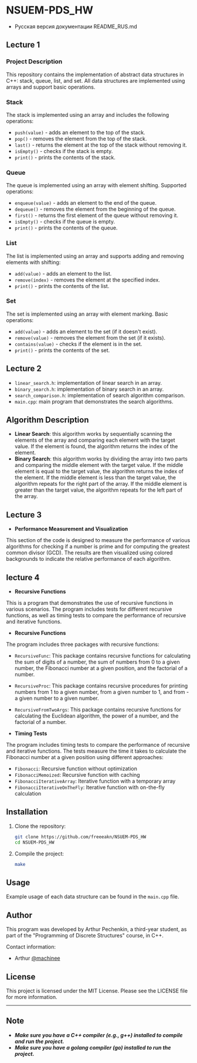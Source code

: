 # NSUEM-PDS_HW

* Русская версия документации README_RUS.md

## Lecture 1

### Project Description

This repository contains the implementation of abstract data structures in C++: stack, queue, list, and set. All data structures are implemented using arrays and support basic operations.

### Stack

The stack is implemented using an array and includes the following operations:

* `push(value)` - adds an element to the top of the stack.
* `pop()` - removes the element from the top of the stack.
* `last()` - returns the element at the top of the stack without removing it.
* `isEmpty()` - checks if the stack is empty.
* `print()` - prints the contents of the stack.

### Queue

The queue is implemented using an array with element shifting. Supported operations:

* `enqueue(value)` - adds an element to the end of the queue.
* `dequeue()` - removes the element from the beginning of the queue.
* `first()` - returns the first element of the queue without removing it.
* `isEmpty()` - checks if the queue is empty.
* `print()` - prints the contents of the queue.

### List

The list is implemented using an array and supports adding and removing elements with shifting:

* `add(value)` - adds an element to the list.
* `remove(index)` - removes the element at the specified index.
* `print()` - prints the contents of the list.

### Set

The set is implemented using an array with element marking. Basic operations:

* `add(value)` - adds an element to the set (if it doesn't exist).
* `remove(value)` - removes the element from the set (if it exists).
* `contains(value)` - checks if the element is in the set.
* `print()` - prints the contents of the set.

## Lecture 2

* `linear_search.h`: implementation of linear search in an array.
* `binary_search.h`: implementation of binary search in an array.
* `search_comparison.h`: implementation of search algorithm comparison.
* `main.cpp`: main program that demonstrates the search algorithms.

## Algorithm Description

* **Linear Search**: this algorithm works by sequentially scanning the elements of the array and comparing each element with the target value. If the element is found, the algorithm returns the index of the element.
* **Binary Search**: this algorithm works by dividing the array into two parts and comparing the middle element with the target value. If the middle element is equal to the target value, the algorithm returns the index of the element. If the middle element is less than the target value, the algorithm repeats for the right part of the array. If the middle element is greater than the target value, the algorithm repeats for the left part of the array.

## Lecture 3

* **Performance Measurement and Visualization**

This section of the code is designed to measure the performance of various algorithms for checking if a number is prime and for computing the greatest common divisor (GCD). The results are then visualized using colored backgrounds to indicate the relative performance of each algorithm.

## lecture 4

* **Recursive Functions**

This is a program that demonstrates the use of recursive functions in various scenarios. The program includes tests for different recursive functions, as well as timing tests to compare the performance of recursive and iterative functions.

* **Recursive Functions**

The program includes three packages with recursive functions:

* `RecursiveFunc`: This package contains recursive functions for calculating the sum of digits of a number, the sum of numbers from 0 to a given number, the Fibonacci number at a given position, and the factorial of a number.
* `RecursiveProc`: This package contains recursive procedures for printing numbers from 1 to a given number, from a given number to 1, and from -a given number to a given number.
* `RecursiveFromTwoArgs`: This package contains recursive functions for calculating the Euclidean algorithm, the power of a number, and the factorial of a number.

* **Timing Tests**

The program includes timing tests to compare the performance of recursive and iterative functions. The tests measure the time it takes to calculate the Fibonacci number at a given position using different approaches:

* `Fibonacci`: Recursive function without optimization
* `FibonacciMemoized`: Recursive function with caching
* `FibonacciIterativeArray`: Iterative function with a temporary array
* `FibonacciIterativeOnTheFly`: Iterative function with on-the-fly calculation

## Installation

1. Clone the repository:

   ```bash
   git clone https://github.com/freeeakn/NSUEM-PDS_HW
   cd NSUEM-PDS_HW
   ```

2. Compile the project:

      ```bash
      make
      ```

## Usage

Example usage of each data structure can be found in the `main.cpp` file.

## Author

This program was developed by Arthur Pechenkin, a third-year student, as part of the "Programming of Discrete Structures" course, in C++.

Contact information:

* Arthur [@machinee](https://github.com/freeeakn)

## License

This project is licensed under the MIT License. Please see the LICENSE file for more information.

---

## Note

* ***Make sure you have a C++ compiler (e.g., g++) installed to compile and run the project.***
* ***Make sure you have a golang compiler (go) installed to run the project.***
